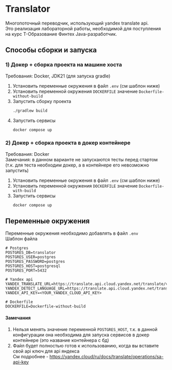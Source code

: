 # Translator

Многопоточный переводчик, использующий yandex translate api. \
Это реализация лабораторной работы, необходимой для поступления на курс Т-Образование Финтех Java-разработчик.

## Способы сборки и запуска

### 1) Докер + сборка проекта на машине хоста

Требования: Docker, JDK21 (для запуска gradle)

1. Установить переменные окружения в файл `.env` (см шаблон ниже)
2. Установить переменной окружения `DOCKERFILE` значение `Dockerfile-without-build`
3. Запустить сборку проекта
    ```bash
    ./gradlew build
    ```
4. Запустить сервисы
    ```bash
    docker compose up
    ```

### 2) Докер + сборка проекта в докер контейнере

Требования: Docker \
Замечания: в данном варианте не запускаются тесты перед стартом (т.к. для теста необходим докер, а в контейнере его
невозможно запустить)

1. Установить переменные окружения в файл `.env` (см шаблон ниже)
2. Установить переменной окружения `DOCKERFILE` значение `Dockerfile-with-build`
3. Запустить сервисы
    ```bash
    docker compose up
    ```
   
## Переменные окружения
Переменные окружения необходимо добавлять в файл `.env` \
Шаблон файла
```text
# Postgres
POSTGRES_DB=translator
POSTGRES_USER=postgres
POSTGRES_PASSWORD=postgres
POSTGRES_HOST=postgresql
POSTGRES_PORT=5432

# Yandex api
YANDEX_TRANSLATE_URL=https://translate.api.cloud.yandex.net/translate/v2/translate
YANDEX_DETECT_LANGUAGE_URL=https://translate.api.cloud.yandex.net/translate/v2/detect
YANDEX_API_KEY=<YOUR_YANDEX_CLOUD_API_KEY>

# Dockerfile
DOCKERFILE=Dockerfile-without-build
```

#### Замечания
1. Нельзя менять значение переменной `POSTGRES_HOST`, т.к. в данной конфигурации она необходима для запуска сервисов в докер контейнере (это название контейнера с бд)
2. Файл будет полностью готов к использованию, когда вы вставите свой api ключ для api яндекса \
См подробнее - https://yandex.cloud/ru/docs/translate/operations/sa-api-key